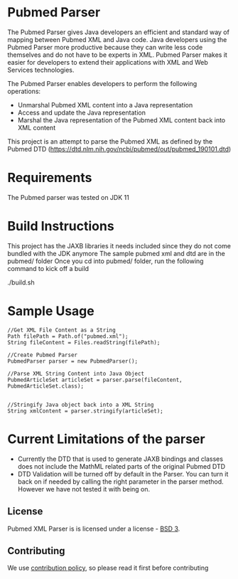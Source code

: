 # Pubmed Parser 

The Pubmed Parser gives Java developers an efficient and standard way of mapping between Pubmed XML and Java code.
Java developers using the Pubmed Parser more productive because they can write less code themselves
and do not have to be experts in XML. Pubmed Parser makes it easier for developers to extend
their applications with XML and Web Services technologies.

The Pubmed Parser enables developers to perform the following operations:
- Unmarshal Pubmed XML content into a Java representation
- Access and update the Java representation
- Marshal the Java representation of the Pubmed XML content back into XML content

This project is an attempt to parse the Pubmed XML as defined by the Pubmed DTD (https://dtd.nlm.nih.gov/ncbi/pubmed/out/pubmed_190101.dtd)


# Requirements

The Pubmed parser was tested on JDK 11


# Build Instructions

This project has the JAXB libraries it needs included since they do not come bundled with the JDK anymore
The sample pubmed xml and dtd are in the pubmed/ folder 
Once you cd into pubmed/ folder, run the following command to kick off a build

./build.sh 


# Sample Usage


	//Get XML File Content as a String
	Path filePath = Path.of("pubmed.xml");
 	String fileContent = Files.readString(filePath);
        
	//Create Pubmed Parser
	PubmedParser parser = new PubmedParser();

	//Parse XML String Content into Java Object
	PubmedArticleSet articleSet = parser.parse(fileContent, PubmedArticleSet.class);
        

	//Stringify Java object back into a XML String
	String xmlContent = parser.stringify(articleSet);



# Current Limitations of the parser

- Currently the DTD that is used to generate JAXB bindings and classes does not include the MathML related parts of the original Pubmed DTD
- DTD Validation will be turned off by default in the Parser. You can turn it back on if needed by calling the right parameter in the parser method. However we have not tested it with being on.

## License

Pubmed XML Parser is is licensed under a license - [BSD 3](LICENSE.txt).


## Contributing

We use [contribution policy](contributing.md), so please read it first before contributing 

